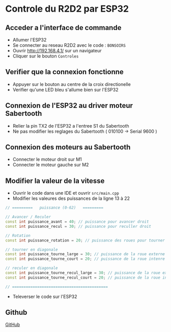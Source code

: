 # Controle du R2D2 par ESP32 

## Acceder a l'interface de commande
- Allumer l'ESP32
- Se connecter au reseau R2D2 avec le code : `BONSOIRS`
- Ouvrir http://192.168.4.1/ sur un navigateur
- Cliquer sur le bouton `Controles`

## Verifier que la connexion fonctionne 
- Appuyer sur le bouton au centre de la croix directionelle
- Verifier qu'une LED bleu s'allume bien sur l'ESP32

## Connexion de l'ESP32 au driver moteur Sabertooth
- Relier la pin TX2 de l'ESP32 a l'entree S1 du Sabertooth
- Ne pas modifier les reglages du Sabertooth ( 010100 -> Serial 9600 )

## Connexion des moteurs au Sabertooth 
- Connecter le moteur droit sur M1
- Connecter le moteur gauche sur M2

## Modifier la valeur de la vitesse
- Ouvrir le code dans une IDE et ouvrir `src/main.cpp`
- Modifier les valeures des puissances de la ligne 13 à 22
```cpp
// =========   puissance (0-62)   =========

// Avancer / Reculer
const int puissance_avant = 40; // puissance pour avancer droit
const int puissance_recul = 30; // puissance pour reculler droit

// Rotation
const int puissance_rotation = 20; // puissance des roues pour tourner sur soi meme 

// tourner en diagonale 
const int puissance_tourne_large = 30; // puissance de la roue externe au virage 
const int puissance_tourne_court = 20; // puissance de la roue intenre au virage 

// reculer en diagonale 
const int puissance_tourne_recul_large = 30; // puissance de la roue externe au virage
const int puissance_tourne_recul_court = 20; // puissance de la roue intenre au virage

// ==========================================
```
- Televerser le code sur l'ESP32

## Github
[GitHub](https://github.com/Kroncks/R2D2Esp)
